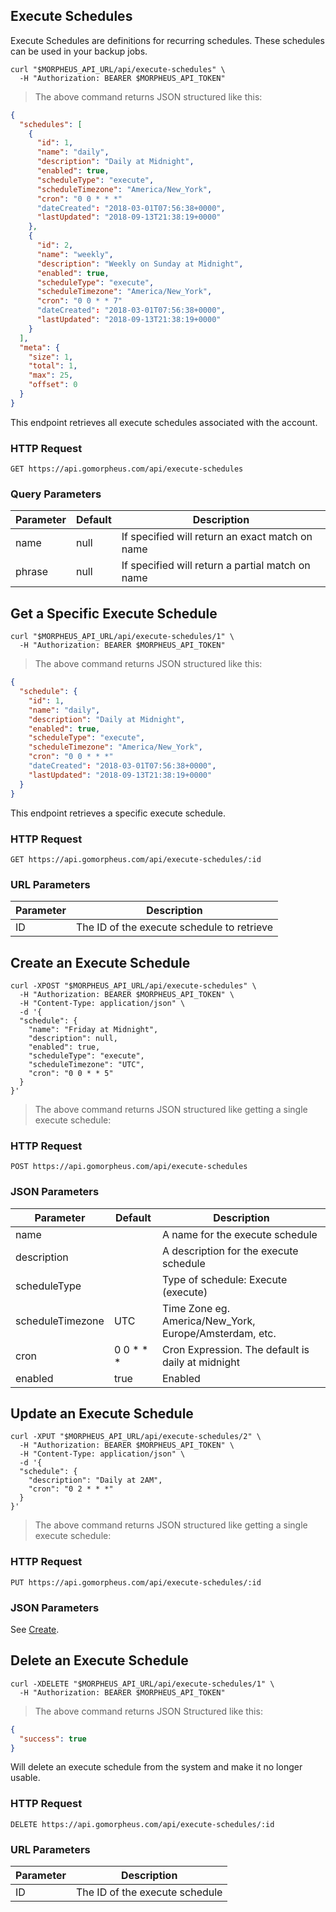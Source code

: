 ## Execute Schedules

Execute Schedules are definitions for recurring schedules. These schedules can be used in your backup jobs.

<!--## Get All Execute Schedules-->

```shell
curl "$MORPHEUS_API_URL/api/execute-schedules" \
  -H "Authorization: BEARER $MORPHEUS_API_TOKEN"
```

> The above command returns JSON structured like this:

```json
{
  "schedules": [
    {
      "id": 1,
      "name": "daily",
      "description": "Daily at Midnight",
      "enabled": true,
      "scheduleType": "execute",
      "scheduleTimezone": "America/New_York",
      "cron": "0 0 * * *"
      "dateCreated": "2018-03-01T07:56:38+0000",
      "lastUpdated": "2018-09-13T21:38:19+0000"
    },
    {
      "id": 2,
      "name": "weekly",
      "description": "Weekly on Sunday at Midnight",
      "enabled": true,
      "scheduleType": "execute",
      "scheduleTimezone": "America/New_York",
      "cron": "0 0 * * 7"
      "dateCreated": "2018-03-01T07:56:38+0000",
      "lastUpdated": "2018-09-13T21:38:19+0000"
    }
  ],
  "meta": {
    "size": 1,
    "total": 1,
    "max": 25,
    "offset": 0
  }
}
```

This endpoint retrieves all execute schedules associated with the account.

### HTTP Request

`GET https://api.gomorpheus.com/api/execute-schedules`

### Query Parameters

Parameter | Default | Description
--------- | ------- | -----------
name | null | If specified will return an exact match on name
phrase | null | If specified will return a partial match on name

## Get a Specific Execute Schedule

```shell
curl "$MORPHEUS_API_URL/api/execute-schedules/1" \
  -H "Authorization: BEARER $MORPHEUS_API_TOKEN"
```

> The above command returns JSON structured like this:

```json
{
  "schedule": {
    "id": 1,
    "name": "daily",
    "description": "Daily at Midnight",
    "enabled": true,
    "scheduleType": "execute",
    "scheduleTimezone": "America/New_York",
    "cron": "0 0 * * *"
    "dateCreated": "2018-03-01T07:56:38+0000",
    "lastUpdated": "2018-09-13T21:38:19+0000"
  }
}
```

This endpoint retrieves a specific execute schedule.


### HTTP Request

`GET https://api.gomorpheus.com/api/execute-schedules/:id`

### URL Parameters

Parameter | Description
--------- | -----------
ID | The ID of the execute schedule to retrieve

## Create an Execute Schedule

```shell
curl -XPOST "$MORPHEUS_API_URL/api/execute-schedules" \
  -H "Authorization: BEARER $MORPHEUS_API_TOKEN" \
  -H "Content-Type: application/json" \
  -d '{
  "schedule": {
    "name": "Friday at Midnight",
    "description": null,
    "enabled": true,
    "scheduleType": "execute",
    "scheduleTimezone": "UTC",
    "cron": "0 0 * * 5"
  }
}'
```

> The above command returns JSON structured like getting a single execute schedule: 

### HTTP Request

`POST https://api.gomorpheus.com/api/execute-schedules`

### JSON Parameters

Parameter | Default | Description
--------- | ------- | -----------
name      |  | A name for the execute schedule
description      |  | A description for the execute schedule
scheduleType      |  | Type of schedule: Execute (execute)
scheduleTimezone      | UTC | Time Zone eg. America/New_York, Europe/Amsterdam, etc.
cron | 0 0 * * * | Cron Expression. The default is daily at midnight
enabled      | true | Enabled


## Update an Execute Schedule

```shell
curl -XPUT "$MORPHEUS_API_URL/api/execute-schedules/2" \
  -H "Authorization: BEARER $MORPHEUS_API_TOKEN" \
  -H "Content-Type: application/json" \
  -d '{
  "schedule": {
    "description": "Daily at 2AM",
    "cron": "0 2 * * *"
  }
}'
```

> The above command returns JSON structured like getting a single execute schedule: 

### HTTP Request

`PUT https://api.gomorpheus.com/api/execute-schedules/:id`

### JSON Parameters

See [Create](#create-an-execute-schedule).


## Delete an Execute Schedule

```shell
curl -XDELETE "$MORPHEUS_API_URL/api/execute-schedules/1" \
  -H "Authorization: BEARER $MORPHEUS_API_TOKEN"
```

> The above command returns JSON Structured like this:

```json
{
  "success": true
}
```

Will delete an execute schedule from the system and make it no longer usable.

### HTTP Request

`DELETE https://api.gomorpheus.com/api/execute-schedules/:id`

### URL Parameters

Parameter | Description
--------- | -----------
ID | The ID of the execute schedule
